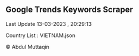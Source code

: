 

## Google Trends Keywords Scraper 
 
Last Update 13-03-2023 , 20:29:13

Country List :
VIETNAM.json



© Abdul Muttaqin 
